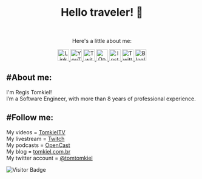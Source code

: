 <h1 color="black" align="center">Hello traveler! 🖖</h1>
<br />
<p align="center" color="grey" size="14px">Here's a little about me:</p>
<p align="center">
    <a href="https://www.linkedin.com/in/regis-tomkiel/">
        <img src="https://img.shields.io/badge/LinkedIn-0077B5?style=for-the-badge&logo=linkedin&logoColor=white" alt="LinkedinIcon" height="30" aling="center"><img/>
    </a>
    <a href="https://www.youtube.com/c/TomkielTV/">
        <img src="https://img.shields.io/badge/YouTube-FF0000?style=for-the-badge&logo=youtube&logoColor=white" alt="YouTubeIcon" height="30" aling="center"><img/>
    </a>
    <a href="https://www.twitch.tv/tomkiel">
        <img src="https://img.shields.io/badge/Twitch-9146FF?style=for-the-badge&logo=twitch&logoColor=white" alt="TwitchIcon" height="30" aling="center"><img/>
    </a>
    <a href="https://open.spotify.com/show/6hQvPbkPau4uvLo04Qccw1?si=x4o0nFkATCervAmUw2AjYQ">
        <img src="https://img.shields.io/badge/Spotify-1ED760?&style=for-the-badge&logo=spotify&logoColor=white" alt="OpenCastIcon" height="30" aling="center"><img/>
    </a>
    <a href="https://www.instagram.com/registomkiel/">
        <img src="https://img.shields.io/badge/Instagram-E4405F?style=for-the-badge&logo=instagram&logoColor=white" alt="InstagramIcon" height="30" aling="center"><img/>
    </a>
    <a href="https://twitter.com/tomtomkiel">
        <img src="https://img.shields.io/badge/Twitter-1DA1F2?style=for-the-badge&logo=twitter&logoColor=white" alt="TwitterIcon" height="30" aling="center"><img/>
    </a>
    <a href="https://tomkiel.com.br">
        <img src="https://img.shields.io/badge/RSS-FFA500?style=for-the-badge&logo=rss&logoColor=white" alt="BlogIcon" height="30" aling="center"><img/>
    </a>
</p>
<h2 aling="left">#About me: </h2>
<p aling="left" color="grey" font-size="20px">
    I'm Regis Tomkiel! <br />I’m a Software Engineer, with more than 8 years of professional experience. 
</p>

<h2 aling="left">#Follow me: </h2>
<p align="left" color="grey" font-size="20px">
    My videos = <a href="https://www.youtube.com/c/TomkielTV/">TomkielTV</a> <br />
    My livestream = <a href="https://www.twitch.tv/tomkiel">Twitch</a> <br />
    My podcasts = <a href="https://open.spotify.com/show/6hQvPbkPau4uvLo04Qccw1?si=x4o0nFkATCervAmUw2AjYQ">OpenCast</a> <br />
    My blog = <a href="https://tomkiel.com.br">tomkiel.com.br</a><br />
    My twitter account = <a href="https://twitter.com/tomtomkiel">@tomtomkiel</a> <br />
</p>

![Visitor Badge](https://visitor-badge.laobi.icu/badge?page_id=tomkiel.tomkiel)


